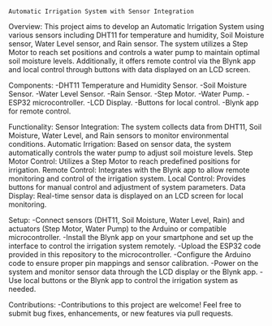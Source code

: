                                                                               Automatic Irrigation System with Sensor Integration

Overview:
This project aims to develop an Automatic Irrigation System using various sensors including DHT11 for temperature and humidity, Soil Moisture sensor, Water Level sensor, and Rain sensor. The system utilizes a Step Motor to reach set positions and controls a water pump to maintain optimal soil moisture levels. Additionally, it offers remote control via the Blynk app and local control through buttons with data displayed on an LCD screen.

Components:
-DHT11 Temperature and Humidity Sensor.
-Soil Moisture Sensor.
-Water Level Sensor.
-Rain Sensor.
-Step Motor.
-Water Pump.
-ESP32 microcontroller.
-LCD Display.
-Buttons for local control.
-Blynk app for remote control.

Functionality:
Sensor Integration: The system collects data from DHT11, Soil Moisture, Water Level, and Rain sensors to monitor environmental conditions.
Automatic Irrigation: Based on sensor data, the system automatically controls the water pump to adjust soil moisture levels.
Step Motor Control: Utilizes a Step Motor to reach predefined positions for irrigation.
Remote Control: Integrates with the Blynk app to allow remote monitoring and control of the irrigation system.
Local Control: Provides buttons for manual control and adjustment of system parameters.
Data Display: Real-time sensor data is displayed on an LCD screen for local monitoring.

Setup:
-Connect sensors (DHT11, Soil Moisture, Water Level, Rain) and actuators (Step Motor, Water Pump) to the Arduino or compatible microcontroller.
-Install the Blynk app on your smartphone and set up the interface to control the irrigation system remotely.
-Upload the ESP32 code provided in this repository to the microcontroller.
-Configure the Arduino code to ensure proper pin mappings and sensor calibration.
-Power on the system and monitor sensor data through the LCD display or the Blynk app.
-Use local buttons or the Blynk app to control the irrigation system as needed.

Contributions:
-Contributions to this project are welcome! Feel free to submit bug fixes, enhancements, or new features via pull requests.


